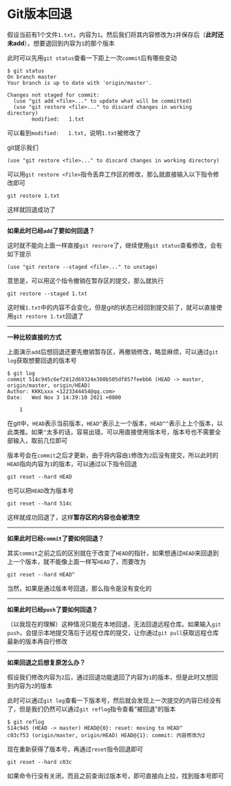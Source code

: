 # Git版本回退

假设当前有1个文件`1.txt`，内容为`1`。然后我们将其内容修改为`2`并保存后（**此时还未add**），想要退回到内容为`1`的那个版本

此时可以先用`git status`查看一下距上一次`commit`后有哪些变动

```
$ git status
On branch master
Your branch is up to date with 'origin/master'.

Changes not staged for commit:
  (use "git add <file>..." to update what will be committed)
  (use "git restore <file>..." to discard changes in working directory)
        modified:   1.txt
```

可以看到`modified:   1.txt`，说明`1.txt`被修改了

git提示我们

```
(use "git restore <file>..." to discard changes in working directory)
```

可以用`git restore <file>`指令丢弃工作区的修改，那么就直接输入以下指令修改即可

```
git restore 1.txt
```

这样就回退成功了

---

**如果此时已经`add`了要如何回退？**

这时就不能向上面一样直接`git resrore`了，继续使用`git status`查看修改，会有如下提示

```
(use "git restore --staged <file>..." to unstage)
```

意思是，可以用这个指令撤销在暂存区的提交，那么就执行

```
git restore --staged 1.txt
```

这时候`1.txt`中的内容不会变化，但是git的状态已经回到提交前了，就可以直接使用`git restore 1.txt`回退了

---

**一种比较直接的方式**

上面演示`add`后想回退还要先撤销暂存区，再撤销修改，略显麻烦，可以通过`git log`获取想要回退的版本号

```
$ git log
commit 514c945c6ef2812d69324e380b505df857feebb6 (HEAD -> master, origin/master, origin/HEAD)
Author: KKKLxxx <1223344454@qq.com>
Date:   Wed Nov 3 14:39:10 2021 +0800

    1
```

在git中，`HEAD`表示当前版本，`HEAD^`表示上一个版本，`HEAD^^`表示上上个版本，以此类推。如果`^`太多的话，容易出错，可以用直接使用版本号，版本号也不需要全部输入，取前几位即可

版本号会在`commit`之后才更新，由于将内容由`1`修改为`2`后没有提交，所以此时的`HEAD`指向内容为`1`的版本，可以通过以下指令回退

```
git reset --hard HEAD
```

也可以把`HEAD`改为版本号

```
git reset --hard 514c
```

这样就成功回退了，这样**暂存区的内容也会被清空**

---

**如果此时已经`commit`了要如何回退？**

其实`commit`之前之后的区别就在于改变了`HEAD`的指针，如果想通过`HEAD`来回退到上一个版本，就不能像上面一样写`HEAD`了，而要改为

```
git reset --hard HEAD^
```

当然，如果是通过版本号回退，那么指令是没有变化的

---

**如果此时已经`push`了要如何回退？**

（以我现在的理解）这种情况只能在本地回退，无法回退远程仓库。如果输入`git push`，会提示本地提交落后于远程仓库的提交，让你通过`git pull`获取远程仓库最新的版本再自行修改

---

**如果回退之后想复原怎么办？**

假设我们修改内容为`2`后，通过回退功能退回了内容为`1`的版本，但是此时又想回到内容为`2`的版本

此时可以通过`git log`查看一下版本号，然后就会发现上一次提交的内容已经没有了，但是我们仍然可以通过`git reflog`指令查看“被回退”的版本

```
$ git reflog
514c945 (HEAD -> master) HEAD@{0}: reset: moving to HEAD^
c03cf53 (origin/master, origin/HEAD) HEAD@{1}: commit: 内容修改为2
```

现在重新获得了版本号，再通过`reset`指令回退即可

```
git reset --hard c03c
```

如果命令行没有关闭，而且之前查询过版本号，即可直接向上拉，找到版本号即可